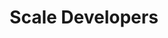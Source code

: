 ---
# An instance of the People widget.
# Documentation: https://wowchemy.com/docs/page-builder/
widget: people

# This file represents a page section.
headless: true

# Order that this section appears on the page.
weight: 70

title: Scale Developers
subtitle:

content:
  # Choose which groups/teams of users to display.
  #   Edit `user_groups` in each user's profile to add them to one or more of these groups.
  user_groups:
  - Distinguished University Professor
  - Senior Research Scientist


design:
  show_interests: true
  show_role: true
  show_social: true
  background:
    color: '#041835'
    text_color_light: true
---